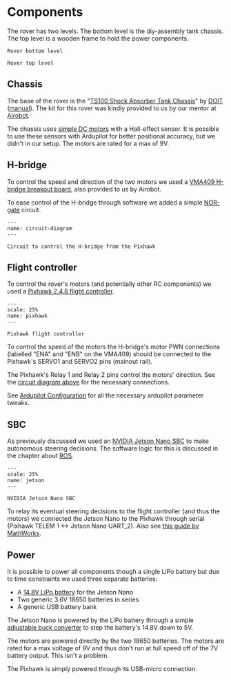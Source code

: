 # Components

The rover has two levels. The bottom level is the diy-assembly tank chassis. The top level is a wooden frame to hold the power components.

```{figure} media/rover-lower.jpg
Rover bottom level
```

```{figure} media/rover-upper.jpg
Rover top level
```

## Chassis

The base of the rover is the "[TS100 Shock Absorber Tank Chassis](https://www.seeedstudio.com/TS100-shock-absorber-tank-chassis-with-track-and-DC-geared-motors-Kit-p-4107.html)" by [DOIT](https://www.doit.am) ([manual](https://raw.githubusercontent.com/SeeedDocument/Outsourcing/master/110090267%20TS100%20shock%20absorber%20tank%20chassis%20with%20track%20and%20DC%20geared%20motors%20Kit/InstallationforTS100%20.pdf)). The kit for this rover was kindly provided to us by our mentor at [Airobot](https://airobot.eu/).

The chassis uses [simple DC motors](https://item.taobao.com/item.htm?spm=a1z10.5-c.w4002-7420481794.72.fWWJc1&id=45203541487) with a Hall-effect sensor. It is possible to use these sensors with Ardupilot for better positional accuracy, but we didn't in our setup. The motors are rated for a max of 9V.

## H-bridge

To control the speed and direction of the two motors we used a [VMA409 H-bridge breakout board](https://www.velleman.eu/products/view/?id=435576), also provided to us by Airobot.

To ease control of the H-bridge through software we added a simple [NOR-gate](https://web.mit.edu/6.131/www/document/7402.pdf) circuit.

```{figure} media/nor-gates-circuit.svg
---
name: circuit-diagram
---

Circuit to control the H-bridge from the Pixhawk
```

## Flight controller

To control the rover's motors (and potentially other RC components) we used a [Pixhawk 2.4.8 flight controller](https://docs.px4.io/v1.9.0/en/flight_controller/pixhawk.html). 

```{figure} media/pixhawk.png
---
scale: 25%
name: pixhawk
---

Pixhawk flight controller
```

To control the speed of the motors the H-bridge's motor PWN connections (labelled "ENA" and "ENB" on the VMA409) should be connected to the Pixhawk's SERVO1 and SERVO2 pins (mainout rail). 

The Pixhawk's Relay 1 and Relay 2 pins control the motors' direction. See the [circuit diagram above](circuit-diagram) for the necessary connections.

See [Ardupilot Configuration](ardupilot-config.md) for all the necessary ardupilot parameter tweaks.

## SBC

As previously discussed we used an [NVIDIA Jetson Nano SBC](https://developer.nvidia.com/embedded/jetson-nano-developer-kit) to make autonomous steering decisions. The software logic for this is discussed in the chapter about [ROS](../ros/README).

```{figure} media/jetson.png
---
scale: 25%
name: jetson
---

NVIDIA Jetson Nano SBC
```

To relay its eventual steering decisions to the flight controller (and thus the motors) we connected the Jetson Nano to the Pixhawk through serial (Pixhawk TELEM 1 <-> Jetson Nano UART_2). Also see [this guide by MathWorks](https://www.mathworks.com/help/supportpkg/jetsoncpu/ref/jetson-pixhawk-interface-example.html).

## Power

It is possible to power all components though a single LiPo battery but due to time constraints we used three separate batteries:

 - A [14.8V LiPo battery](https://www.genstattu.com/ta-rl3-120c-2000-4s1p.html) for the Jetson Nano
 - Two generic 3.6V 18650 batteries in series
 - A generic USB battery bank

The Jetson Nano is powered by the LiPo battery through a simple [adjustable buck converter](https://www.antratek.be/adjustable-dc-dc-power-converter-1-25v-35v-3a-lm2596) to step the battery's 14.8V down to 5V.

The motors are powered directly by the two 18650 batteries. The motors are rated for a max voltage of 9V and thus don't run at full speed off of the 7V battery output. This isn't a problem.

The Pixhawk is simply powered through its USB-micro connection.
